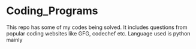 # Coding_Programs
This repo has some of my codes being solved. 
It includes questions from popular coding websites like GFG, codechef etc.
Language used is python mainly
